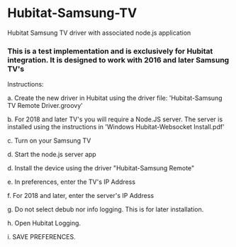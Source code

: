# Hubitat-Samsung-TV
Hubitat Samsung TV driver with associated node.js application

### This is a test implementation and is exclusively for Hubitat integration.  It is designed to work with 2016 and later Samsung TV's

Instructions:

a. Create the new driver in Hubitat using the driver file:  'Hubitat-Samsung TV Remote Driver.groovy'

b.  For 2018 and later TV's you will require a Node.JS server.  The server is installed using the instructions in 'Windows Hubitat-Websocket Install.pdf'

c. Turn on your Samsung TV

d.  Start the node.js server app

d.  Install the device using the driver "Hubitat-Samsung Remote"

e.  In preferences, enter the TV's IP Address

f.  For 2018 and later, enter the server's IP Address

g.  Do not select debub nor info logging.  This is for later installation.

h.  Open Hubitat Logging.

i.  SAVE PREFERENCES.
